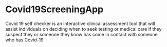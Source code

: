 # Covid19ScreeningApp
Covid 19 self checker is an interactive clinical assessment tool that will assist individuals on deciding when to seek testing or medical care if they suspect they or someone they know has come in contact with someone who has Covid-19
